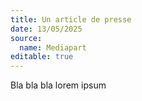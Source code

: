 ```yaml
---
title: Un article de presse
date: 13/05/2025
source:
  name: Mediapart
editable: true
---
```

Bla bla bla lorem ipsum
